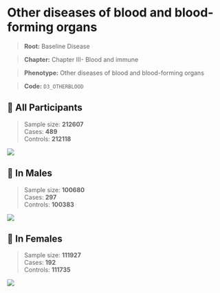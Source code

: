 # Other diseases of blood and blood-forming organs

> **Root:** Baseline Disease  

> **Chapter:** Chapter III- Blood and immune  

> **Phenotype:** Other diseases of blood and blood-forming organs  

> **Code:** `D3_OTHERBLOOD`

## 🧪 All Participants  
> Sample size: **212607**  
> Cases: **489**  
> Controls: **212118**
<img src="/Disease/Figures/ALL/Incidence/D3_OTHERBLOOD.png"/>
<CsvTable src="/Disease/Data/ALL/Incidence/COX_D3_OTHERBLOOD.csv" label="🔍 View full results" />

## 👨 In Males  
> Sample size: **100680**  
> Cases: **297**  
> Controls: **100383**
<img src="/Disease/Figures/Male/Incidence/D3_OTHERBLOOD.png"/>
<CsvTable src="/Disease/Data/Male/Incidence/COX_D3_OTHERBLOOD.csv" label="🔍 View full results" />

## 👩 In Females  
> Sample size: **111927**  
> Cases: **192**  
> Controls: **111735**
<img src="/Disease/Figures/Female/Incidence/D3_OTHERBLOOD.png"/>
<CsvTable src="/Disease/Data/Female/Incidence/COX_D3_OTHERBLOOD.csv" label="🔍 View full results" />
